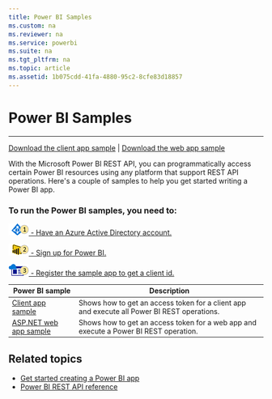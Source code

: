 ```yaml
---
title: Power BI Samples
ms.custom: na
ms.reviewer: na
ms.service: powerbi
ms.suite: na
ms.tgt_pltfrm: na
ms.topic: article
ms.assetid: 1b075cdd-41fa-4880-95c2-8cfe83d18857
---
```

# Power BI Samples
---
[Download the client app sample](http://go.microsoft.com/fwlink/?LinkId=619280) | [Download the web app sample](http://go.microsoft.com/fwlink/?LinkId=619279)

With the Microsoft Power BI REST API, you can programmatically access certain Power BI resources using any platform that support REST API operations. Here's a couple of samples to help you get started writing a Power BI app.

### To run the Power BI samples, you need to:

[![s1](../Image/Samples-1.png) - Have an Azure Active Directory account.](Create+an+Azure+Active+Directory+tenant.md)

[![s2](../Image/Samples-2.png) - Sign up for Power BI.](https://powerbi.microsoft.com)

[![s3](../Image/Samples-3.png) - Register the sample app to get a client id.](Register+a+client+app.md)


|Power BI sample| Description |
|-|-|
|[Client app sample](Power-BI-client-app-sample.md) | Shows how to get an access token for a client app and execute all Power BI REST operations.|
|[ASP.NET web app sample](Power-BI-web-app-sample.md) | Shows how to get an access token for a web app and execute a Power BI REST operation.|

## Related topics
- [Get started creating a Power BI app](Get-started-creating-a-Power-BI-app.md)
- [Power BI REST API reference](Power-BI-REST-API-reference.md)
